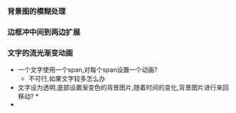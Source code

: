 ### 背景图的模糊处理

### 边框冲中间到两边扩展

### 文字的流光渐变动画

* 一个文字使用一个span,对每个span设置一个动画?
    * 不可行,如果文字较多怎么办
* 文字设为透明,底部设置渐变色的背景图片,随着时间的变化,背景图片进行来回移动?
    * 
* 